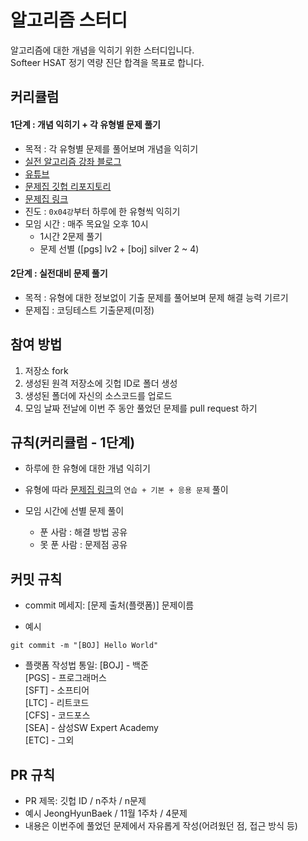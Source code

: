 # 알고리즘 스터디
알고리즘에 대한 개념을 익히기 위한 스터디입니다.<br/>
Softeer HSAT 정기 역량 진단 합격을 목표로 합니다.

커리큘럼
---------------------------
#### 1단계 : 개념 익히기 + 각 유형별 문제 풀기
  - 목적 : 각 유형별 문제를 풀어보며 개념을 익히기
  - [실전 알고리즘 강좌 블로그](https://blog.encrypted.gg/category/%EA%B0%95%EC%A2%8C/%EC%8B%A4%EC%A0%84%20%EC%95%8C%EA%B3%A0%EB%A6%AC%EC%A6%98)
  - [유튜브](https://www.youtube.com/c/baaarkingdog)
  - [문제집 깃헙 리포지토리](https://github.com/encrypted-def/basic-algo-lecture)
  - [문제집 링크](https://github.com/encrypted-def/basic-algo-lecture/blob/master/workbook.md)
  - 진도 : `0x04강`부터 하루에 한 유형씩 익히기
  - 모임 시간 : 매주 목요일 오후 10시  
    - 1시간 2문제 풀기
    - 문제 선별 ([pgs] lv2 + [boj] silver 2 ~ 4)

#### 2단계 : 실전대비 문제 풀기
  - 목적 : 유형에 대한 정보없이 기출 문제를 풀어보며 문제 해결 능력 기르기
  - 문제집 : 코딩테스트 기출문제(미정)

참여 방법
-------------------------
1. 저장소 fork
2. 생성된 원격 저장소에 깃헙 ID로 폴더 생성
3. 생성된 폴더에 자신의 소스코드를 업로드
4. 모임 날짜 전날에 이번 주 동안 풀었던 문제를 pull request 하기

규칙(커리큘럼 - 1단계)
---------------------------
- 하루에 한 유형에 대한 개념 익히기
  
- 유형에 따라 [문제집 링크](https://github.com/encrypted-def/basic-algo-lecture/blob/master/workbook.md)의 `연습 + 기본 + 응용 문제` 풀이

- 모임 시간에 선별 문제 풀이
  - 푼 사람 : 해결 방법 공유 
  - 못 푼 사람 : 문제점 공유

커밋 규칙
-----------------------
- commit 메세지: [문제 출처(플랫폼)] 문제이름

- 예시
```
git commit -m "[BOJ] Hello World"
```
- 플랫폼 작성법 통일:
[BOJ] - 백준 <br/>
[PGS] - 프로그래머스<br/>
[SFT] - 소프티어<br/>
[LTC] - 리트코드<br/>
[CFS] - 코드포스<br/>
[SEA] - 삼성SW Expert Academy<br/>
[ETC] - 그외

PR 규칙
----------------------
- PR 제목: 깃헙 ID / n주차 / n문제
- 예시 JeongHyunBaek / 11월 1주차 / 4문제 
- 내용은 이번주에 풀었던 문제에서 자유롭게 작성(어려웠던 점, 접근 방식 등)
